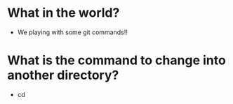 # What in the world?
- We playing with some git commands!!


# What is the command to change into another directory?
- cd <name of the file>
